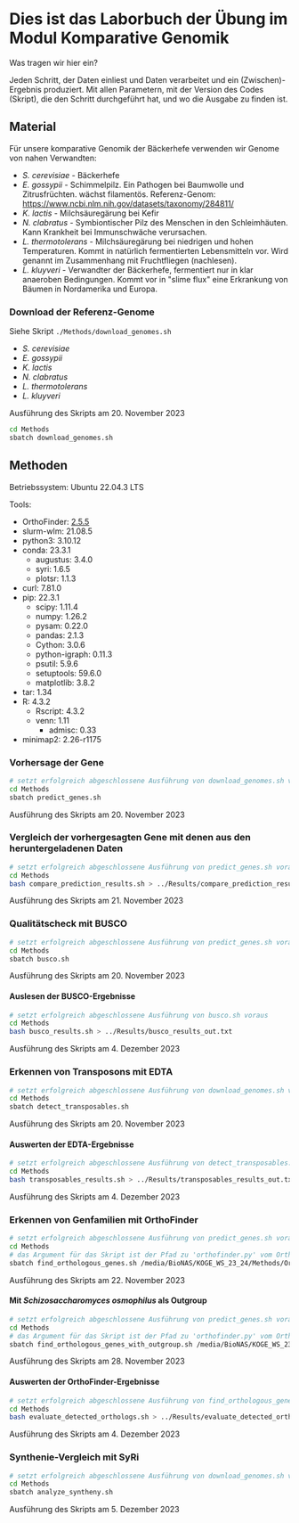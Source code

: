 # Dies ist das Laborbuch der Übung im Modul Komparative Genomik

Was tragen wir hier ein?

Jeden Schritt, der Daten einliest und Daten verarbeitet und ein
(Zwischen)-Ergebnis produziert. Mit allen Parametern, mit der Version des Codes
(Skript), die den Schritt durchgeführt hat, und wo die Ausgabe zu finden ist.

## Material

Für unsere komparative Genomik der Bäckerhefe verwenden wir Genome von nahen
Verwandten:

- _S. cerevisiae_ - Bäckerhefe
- _E. gossypii_ - Schimmelpilz. Ein Pathogen bei Baumwolle und Zitrusfrüchten.
  wächst filamentös.
  Referenz-Genom: https://www.ncbi.nlm.nih.gov/datasets/taxonomy/284811/
- _K. lactis_ - Milchsäuregärung bei Kefir
- _N. clabratus_ - Symbiontischer Pilz des Menschen in den Schleimhäuten. Kann
  Krankheit bei Immunschwäche verursachen.
- _L. thermotolerans_ - Milchsäuregärung bei niedrigen und hohen Temperaturen.
  Kommt in natürlich fermentierten Lebensmitteln vor. Wird genannt im
  Zusammenhang mit Fruchtfliegen (nachlesen).
- _L. kluyveri_ - Verwandter der Bäckerhefe, fermentiert nur in klar anaeroben
  Bedingungen. Kommt vor in "slime flux" eine Erkrankung von Bäumen in Nordamerika
  und Europa.

### Download der Referenz-Genome

Siehe Skript `./Methods/download_genomes.sh`

- _S. cerevisiae_
- _E. gossypii_
- _K. lactis_
- _N. clabratus_
- _L. thermotolerans_
- _L. kluyveri_

Ausführung des Skripts am 20. November 2023
```sh
cd Methods
sbatch download_genomes.sh
```

## Methoden
Betriebssystem: Ubuntu 22.04.3 LTS

Tools:
 - OrthoFinder: [2.5.5](https://github.com/davidemms/OrthoFinder/archive/refs/tags/2.5.5.tar.gz)
 - slurm-wlm: 21.08.5
 - python3: 3.10.12
 - conda: 23.3.1
   - augustus: 3.4.0
   - syri: 1.6.5
   - plotsr: 1.1.3
 - curl: 7.81.0
 - pip: 22.3.1
   - scipy: 1.11.4
   - numpy: 1.26.2
   - pysam: 0.22.0
   - pandas: 2.1.3
   - Cython: 3.0.6
   - python-igraph: 0.11.3
   - psutil: 5.9.6
   - setuptools: 59.6.0
   - matplotlib: 3.8.2
 - tar: 1.34
 - R: 4.3.2
   - Rscript: 4.3.2
   - venn: 1.11
     - admisc: 0.33
 - minimap2: 2.26-r1175

### Vorhersage der Gene
```sh
# setzt erfolgreich abgeschlossene Ausführung von download_genomes.sh voraus
cd Methods
sbatch predict_genes.sh
```
Ausführung des Skripts am 20. November 2023

### Vergleich der vorhergesagten Gene mit denen aus den heruntergeladenen Daten
```sh
# setzt erfolgreich abgeschlossene Ausführung von predict_genes.sh voraus
cd Methods
bash compare_prediction_results.sh > ../Results/compare_prediction_results_out.txt
```
Ausführung des Skripts am 21. November 2023

### Qualitätscheck mit BUSCO
```sh
# setzt erfolgreich abgeschlossene Ausführung von predict_genes.sh voraus
cd Methods
sbatch busco.sh
```
Ausführung des Skripts am 20. November 2023

#### Auslesen der BUSCO-Ergebnisse
```sh
# setzt erfolgreich abgeschlossene Ausführung von busco.sh voraus
cd Methods
bash busco_results.sh > ../Results/busco_results_out.txt
```
Ausführung des Skripts am 4. Dezember 2023

### Erkennen von Transposons mit EDTA
```sh
# setzt erfolgreich abgeschlossene Ausführung von download_genomes.sh voraus
cd Methods
sbatch detect_transposables.sh
```
Ausführung des Skripts am 20. November 2023

#### Auswerten der EDTA-Ergebnisse
```sh
# setzt erfolgreich abgeschlossene Ausführung von detect_transposables.sh voraus
cd Methods
bash transposables_results.sh > ../Results/transposables_results_out.txt
```
Ausführung des Skripts am 4. Dezember 2023

### Erkennen von Genfamilien mit OrthoFinder
```sh
# setzt erfolgreich abgeschlossene Ausführung von predict_genes.sh voraus
cd Methods
# das Argument für das Skript ist der Pfad zu 'orthofinder.py' vom OrthoFinder tool
sbatch find_orthologous_genes.sh /media/BioNAS/KOGE_WS_23_24/Methods/OrthoFinder-2.5.5/orthofinder.py
```
Ausführung des Skripts am 22. November 2023

#### Mit _Schizosaccharomyces osmophilus_ als Outgroup
```sh
# setzt erfolgreich abgeschlossene Ausführung von predict_genes.sh voraus
cd Methods
# das Argument für das Skript ist der Pfad zu 'orthofinder.py' vom OrthoFinder tool
sbatch find_orthologous_genes_with_outgroup.sh /media/BioNAS/KOGE_WS_23_24/Methods/OrthoFinder-2.5.5/orthofinder.py
```
Ausführung des Skripts am 28. November 2023

#### Auswerten der OrthoFinder-Ergebnisse
```sh
# setzt erfolgreich abgeschlossene Ausführung von find_orthologous_genes.sh und find_orthologous_genes_with_outgroup.sh voraus
cd Methods
bash evaluate_detected_orthologs.sh > ../Results/evaluate_detected_orthologs_out.txt
```
Ausführung des Skripts am 4. Dezember 2023

### Synthenie-Vergleich mit SyRi
```sh
# setzt erfolgreich abgeschlossene Ausführung von download_genomes.sh voraus
cd Methods
sbatch analyze_syntheny.sh
```
Ausführung des Skripts am 5. Dezember 2023